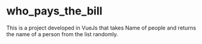 # who_pays_the_bill
This is a project developed in VueJs that takes Name of people and returns the name of a person from the list randomly.
